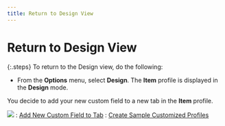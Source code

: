 ```yaml
---
title: Return to Design View
---
```


# Return to Design View


{:.steps}
To return to the Design view, do the following:

- From the **Options**  menu, select **Design**. The **Item** profile is displayed in the **Design** mode.



You decide to add your new custom field to a new tab in the **Item**  profile.


![]({{site.fd_baseurl}}/img/see_also.gif)
: [Add  New Custom Field to Tab]({{site.fd_baseurl}}/misc/add_new_custom_field_to_tab_sample_profile_step6.html)
: [Create  Sample Customized Profiles]({{site.fd_baseurl}}/forms-designer/create-sample-customized-profiles/create_sample_customized_profiles.html)
